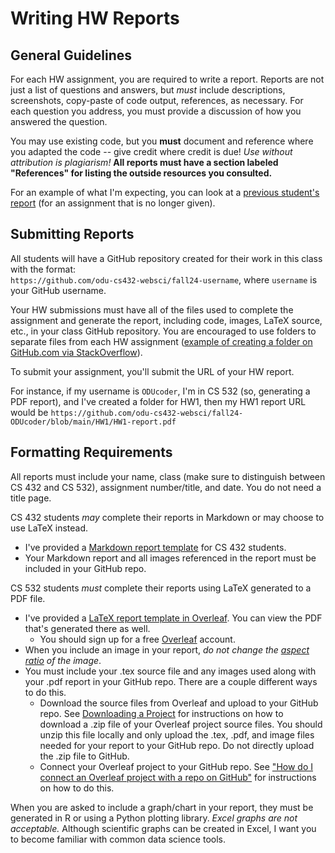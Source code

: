 # Writing HW Reports

## General Guidelines

For each HW assignment, you are required to write a report. Reports are not just a list of questions and answers, but *must* include descriptions, screenshots, copy-paste of code output, references, as necessary.  For each question you address, you must provide a discussion of how you answered the question.  

You may use existing code, but you **must** document and reference where you adapted the code -- give credit where credit is due! *Use without attribution is plagiarism!*  **All reports must have a section labeled "References" for listing the outside resources you consulted.**

For an example of what I'm expecting, you can look at a [previous student's report](report-exemplar.pdf) (for an assignment that is no longer given).

## Submitting Reports

All students will have a GitHub repository created for their work in this class with the format:  
`https://github.com/odu-cs432-websci/fall24-username`, where `username` is your GitHub username.

Your HW submissions must have all of the files used to complete the assignment and generate the report, including code, images, LaTeX source, etc., in your class GitHub repository.  You are encouraged to use folders to separate files from each HW assignment ([example of creating a folder on GitHub.com via StackOverflow](https://stackoverflow.com/a/18791455)).

To submit your assignment, you'll submit the URL of your HW report.  

For instance, if my username is `ODUcoder`, I'm in CS 532 (so, generating a PDF report), and I've created a folder for HW1, then my HW1 report URL would be `https://github.com/odu-cs432-websci/fall24-ODUcoder/blob/main/HW1/HW1-report.pdf`

## Formatting Requirements

All reports must include your name, class (make sure to distinguish between CS 432 and CS 532), assignment number/title, and date.  You do not need a title page.

CS 432 students *may* complete their reports in Markdown or may choose to use LaTeX instead.

* I've provided a [Markdown report template](CS432-report-template.md) for CS 432 students.
* Your Markdown report and all images referenced in the report must be included in your GitHub repo.

CS 532 students *must* complete their reports using LaTeX generated to a PDF file.

* I've provided a [LaTeX report template in Overleaf](https://www.overleaf.com/read/tzvqcjvjtgdx).  You can view the PDF that's generated there as well.
  * You should sign up for a free [Overleaf](https://overleaf.com) account.
* When you include an image in your report, *do not change the [aspect ratio](https://en.wikipedia.org/wiki/Aspect_ratio_(image)) of the image*.
* You must include your .tex source file and any images used along with your .pdf report in your GitHub repo.  There are a couple different ways to do this.
  * Download the source files from Overleaf and upload to your GitHub repo.  See [Downloading a Project](https://www.overleaf.com/learn/how-to/Downloading_a_Project) for instructions on how to download a .zip file of your Overleaf project source files.  You should unzip this file locally and only upload the .tex, .pdf, and image files needed for your report to your GitHub repo.  Do not directly upload the .zip file to GitHub.
  * Connect your Overleaf project to your GitHub repo.  See ["How do I connect an Overleaf project with a repo on GitHub"](https://www.overleaf.com/learn/how-to/How_do_I_connect_an_Overleaf_project_with_a_repo_on_GitHub,_GitLab_or_BitBucket%3F) for instructions on how to do this.

When you are asked to include a graph/chart in your report, they must be generated in R or using a Python plotting library.  *Excel graphs are not acceptable.* Although scientific graphs can be created in Excel, I want you to become familiar with common data science tools.
